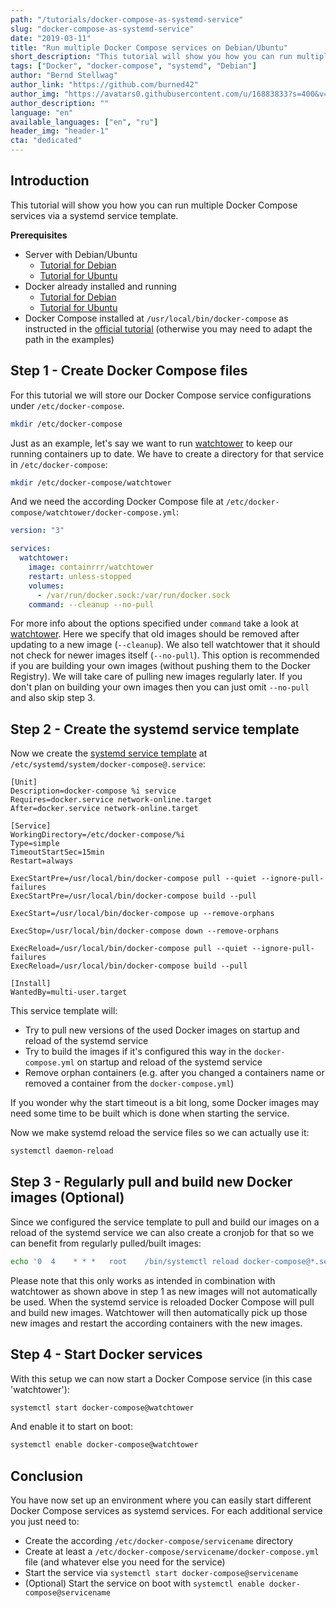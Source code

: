 ```yaml
---
path: "/tutorials/docker-compose-as-systemd-service"
slug: "docker-compose-as-systemd-service"
date: "2019-03-11"
title: "Run multiple Docker Compose services on Debian/Ubuntu"
short_description: "This tutorial will show you how you can run multiple Docker Compose services via a systemd service template."
tags: ["Docker", "docker-compose", "systemd", "Debian"]
author: "Bernd Stellwag"
author_link: "https://github.com/burned42"
author_img: "https://avatars0.githubusercontent.com/u/16883833?s=400&v=4"
author_description: ""
language: "en"
available_languages: ["en", "ru"]
header_img: "header-1"
cta: "dedicated"
---
```


## Introduction

This tutorial will show you how you can run multiple Docker Compose services via a systemd service template.

**Prerequisites**

* Server with Debian/Ubuntu
  * [Tutorial for Debian](https://www.debian.org/releases/stable/amd64/)
  * [Tutorial for Ubuntu](https://help.ubuntu.com/)
* Docker already installed and running
  * [Tutorial for Debian](https://docs.docker.com/engine/install/debian/)
  * [Tutorial for Ubuntu](https://docs.docker.com/engine/install/ubuntu/)
* Docker Compose installed at `/usr/local/bin/docker-compose` as instructed in the [official tutorial](https://docs.docker.com/compose/install/) (otherwise you may need to adapt the path in the examples)

## Step 1 - Create Docker Compose files

For this tutorial we will store our Docker Compose service configurations under `/etc/docker-compose`.

```bash
mkdir /etc/docker-compose
```

Just as an example, let's say we want to run [watchtower](https://hub.docker.com/r/containrrr/watchtower) to keep our running containers up to date. We have to create a directory for that service in `/etc/docker-compose`:

```bash
mkdir /etc/docker-compose/watchtower
```

And we need the according Docker Compose file at `/etc/docker-compose/watchtower/docker-compose.yml`:

```yaml
version: "3"

services:
  watchtower:
    image: containrrr/watchtower
    restart: unless-stopped
    volumes:
      - /var/run/docker.sock:/var/run/docker.sock
    command: --cleanup --no-pull
```

For more info about the options specified under `command` take a look at [watchtower](https://hub.docker.com/r/containrrr/watchtower).
Here we specify that old images should be removed after updating to a new image (`--cleanup`).
We also tell watchtower that it should not check for newer images itself (`--no-pull`). This option is recommended if you are building your own images (without pushing them to the Docker Registry). We will take care of pulling new images regularly later. If you don't plan on building your own images then you can just omit `--no-pull` and also skip step 3.

## Step 2 - Create the systemd service template

Now we create the [systemd service template](https://www.freedesktop.org/software/systemd/man/systemd.service.html#Service%20Templates) at `/etc/systemd/system/docker-compose@.service`:

```text
[Unit]
Description=docker-compose %i service
Requires=docker.service network-online.target
After=docker.service network-online.target

[Service]
WorkingDirectory=/etc/docker-compose/%i
Type=simple
TimeoutStartSec=15min
Restart=always

ExecStartPre=/usr/local/bin/docker-compose pull --quiet --ignore-pull-failures
ExecStartPre=/usr/local/bin/docker-compose build --pull

ExecStart=/usr/local/bin/docker-compose up --remove-orphans

ExecStop=/usr/local/bin/docker-compose down --remove-orphans

ExecReload=/usr/local/bin/docker-compose pull --quiet --ignore-pull-failures
ExecReload=/usr/local/bin/docker-compose build --pull

[Install]
WantedBy=multi-user.target
```

This service template will:

* Try to pull new versions of the used Docker images on startup and reload of the systemd service
* Try to build the images if it's configured this way in the `docker-compose.yml` on startup and reload of the systemd service
* Remove orphan containers (e.g. after you changed a containers name or removed a container from the `docker-compose.yml`)

If you wonder why the start timeout is a bit long, some Docker images may need some time to be built which is done when starting the service.

Now we make systemd reload the service files so we can actually use it:

```bash
systemctl daemon-reload
```

## Step 3 - Regularly pull and build new Docker images (Optional)

Since we configured the service template to pull and build our images on a reload of the systemd service we can also create a cronjob for that so we can benefit from regularly pulled/built images:

```bash
echo '0  4    * * *   root    /bin/systemctl reload docker-compose@*.service' >> /etc/crontab
```

Please note that this only works as intended in combination with watchtower as shown above in step 1 as new images will not automatically be used.
When the systemd service is reloaded Docker Compose will pull and build new images. Watchtower will then automatically pick up those new images and restart the according containers with the new images.

## Step 4 - Start Docker services

With this setup we can now start a Docker Compose service (in this case 'watchtower'):

```bash
systemctl start docker-compose@watchtower
```

And enable it to start on boot:

```bash
systemctl enable docker-compose@watchtower
```

## Conclusion

You have now set up an environment where you can easily start different Docker Compose services as systemd services. For each additional service you just need to:

* Create the according `/etc/docker-compose/servicename` directory
* Create at least a `/etc/docker-compose/servicename/docker-compose.yml` file (and whatever else you need for the service)
* Start the service via `systemctl start docker-compose@servicename`
* (Optional) Start the service on boot with `systemctl enable docker-compose@servicename`
